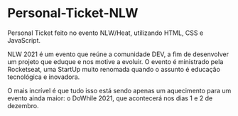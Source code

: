 # Personal-Ticket-NLW
Personal Ticket feito no evento NLW/Heat, utilizando HTML, CSS e JavaScript.

NLW 2021 é um evento que reúne a comunidade DEV, a fim de desenvolver um projeto que eduque e nos motive a evoluir. O evento é ministrado pela Rocketseat, uma StartUp muito renomada quando o assunto é educação tecnológica e inovadora.

O mais incrível é que tudo isso está sendo apenas um aquecimento para um evento ainda maior: o DoWhile 2021, que acontecerá nos dias 1 e 2 de dezembro.
